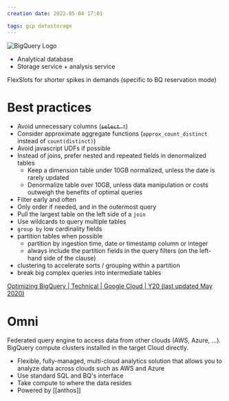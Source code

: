 ```yaml
---
creation date: 2022-05-04 17:01

tags: gcp datastorage
---
```


![BigQuery Logo](https://seeklogo.com/images/G/google-big-query-logo-AC63E7C329-seeklogo.com.png)

- Analytical database
- Storage service + analysis service

FlexSlots for shorter spikes in demands (specific to BQ reservation mode)

# Best practices

- Avoid unnecessary columns (~~`select *`~~)
- Consider approximate aggregate functions (`approx_count_distinct` instead of `count(distinct)`)
- Avoid javascript UDFs if possible
- Instead of joins, prefer nested and repeated fields in denormalized tables
	- Keep a dimension table under 10GB normalized, unless the date is rarely updated
	- Denormalize table over 10GB, unless data manipulation or costs outweigh the benefits of optimal queries
- Filter early and often
- Only order if needed, and in the outermost query
- Pull the largest table on the left side of a `join`
- Use wildcards to query multiple tables
- `group by` low cardinality fields
- partition tables when possible
	- partition by ingestion time, date or timestamp column or integer
	- always include the partition fields in the query filters (on the left-hand side of the clause)
- clustering to accelerate sorts / grouping within a partition
- break big complex queries into intermediate tables

[Optimizing BigQuery | Technical | Google Cloud | Y20 (last updated May 2020)](https://docs.google.com/presentation/d/1_UEyo3jZv7mivybzEGRMJb91qDDQsWqL_m230IuDH0s/edit#slide=id.g76f269f17a_1_1868)

# Omni

Federated query engine to access data from other clouds (AWS, Azure, ...). BigQuery compute clusters installed in the target Cloud directly.

- Flexible, fully-managed, multi-cloud analytics solution that allows you to analyze data across clouds such as AWS and Azure
- Use standard SQL and BQ's interface
- Take compute to where the data resides
- Powered by [[anthos]]
